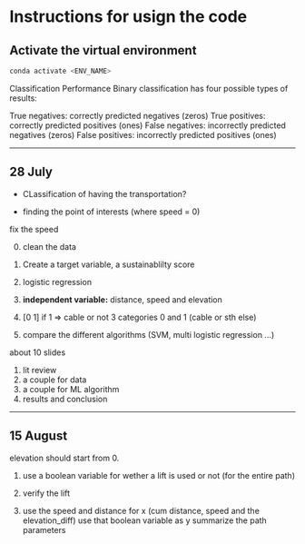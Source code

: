 # Instructions for usign the code

## Activate the virtual environment

```bash
conda activate <ENV_NAME>
```

Classification Performance
Binary classification has four possible types of results:

True negatives: correctly predicted negatives (zeros)
True positives: correctly predicted positives (ones)
False negatives: incorrectly predicted negatives (zeros)
False positives: incorrectly predicted positives (ones)

---

## 28 July

- CLassification of having the transportation?

- finding the point of interests (where speed = 0)

fix the speed

0. clean the data

1. Create a target variable, a sustainablilty score

2. logistic regression

3. **independent variable:** distance, speed and elevation

4. [0 1] if 1 => cable or not
   3 categories 0 and 1 (cable or sth else)

5. compare the different algorithms (SVM, multi logistic regression ...)

about 10 slides

1. lit review
2. a couple for data
3. a couple for ML algorithm
4. results and conclusion

---

## 15 August

elevation should start from 0.

1. use a boolean variable for wether a lift is used or not (for the entire path)

2. verify the lift

3. use the speed and distance for x (cum distance, speed and the elevation_diff)
   use that boolean variable as y
   summarize the path parameters
